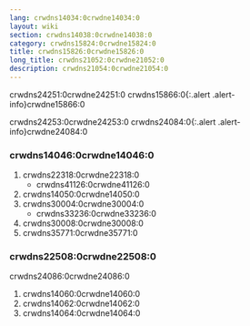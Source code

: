 ```yaml
---
lang: crwdns14034:0crwdne14034:0
layout: wiki
section: crwdns14038:0crwdne14038:0
category: crwdns15824:0crwdne15824:0
title: crwdns15826:0crwdne15826:0
long_title: crwdns21052:0crwdne21052:0
description: crwdns21054:0crwdne21054:0
---
```


crwdns24251:0crwdne24251:0
crwdns15866:0{:.alert .alert-info}crwdne15866:0

crwdns24253:0crwdne24253:0
crwdns24084:0{:.alert .alert-info}crwdne24084:0

### crwdns14046:0crwdne14046:0
1. crwdns22318:0crwdne22318:0
    - crwdns41126:0crwdne41126:0
1. crwdns14050:0crwdne14050:0
1. crwdns30004:0crwdne30004:0
    - crwdns33236:0crwdne33236:0
1. crwdns30008:0crwdne30008:0
1. crwdns35771:0crwdne35771:0

### crwdns22508:0crwdne22508:0

crwdns24086:0crwdne24086:0

1. crwdns14060:0crwdne14060:0
1. crwdns14062:0crwdne14062:0
1. crwdns14064:0crwdne14064:0
